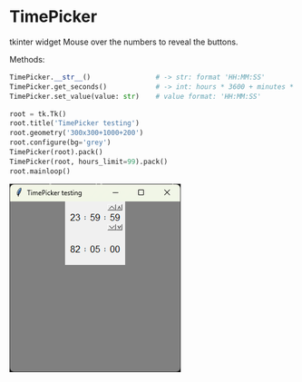 # TimePicker

tkinter widget
Mouse over the numbers to reveal the buttons.

Methods:
```python
TimePicker.__str__()				# -> str: format 'HH:MM:SS'
TimePicker.get_seconds()			# -> int: hours * 3600 + minutes * 60 + seconds
TimePicker.set_value(value: str)	# value format: 'HH:MM:SS'
```

```python
root = tk.Tk()
root.title('TimePicker testing')
root.geometry('300x300+1000+200')
root.configure(bg='grey')
TimePicker(root).pack()
TimePicker(root, hours_limit=99).pack()
root.mainloop()
```

![TimePicker test](test.png "TimePicker test")
